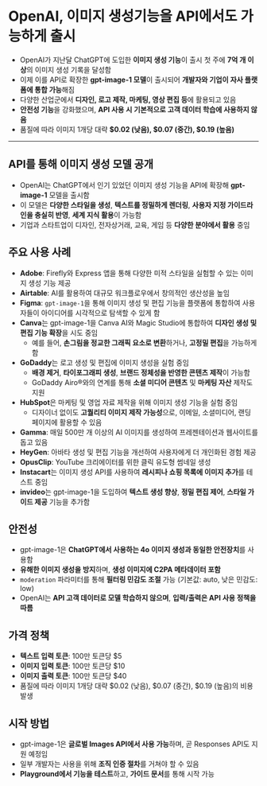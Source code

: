 # OpenAI, 이미지 생성기능을 API에서도 가능하게 출시


* OpenAI가 지난달 ChatGPT에 도입한 **이미지 생성 기능**이 출시 첫 주에 **7억 개 이상**의 이미지 생성 기록을 달성함
* 이제 이를 API로 확장한 **gpt-image-1 모델**이 출시되어 **개발자와 기업이 자사 플랫폼에 통합 가능**해짐
* 다양한 산업군에서 **디자인, 로고 제작, 마케팅, 영상 편집 등**에 활용되고 있음
* **안전성 기능**을 강화했으며, **API 사용 시 기본적으로 고객 데이터 학습에 사용하지 않음**
* 품질에 따라 이미지 1개당 대략 **$0.02 (낮음), $0.07 (중간), $0.19 (높음)**

---

API를 통해 이미지 생성 모델 공개
--------------------

* OpenAI는 ChatGPT에서 인기 있었던 이미지 생성 기능을 API에 확장해 **gpt-image-1** 모델을 출시함
* 이 모델은 **다양한 스타일을 생성**, **텍스트를 정밀하게 렌더링**, **사용자 지정 가이드라인을 충실히 반영**, **세계 지식 활용**이 가능함
* 기업과 스타트업이 디자인, 전자상거래, 교육, 게임 등 **다양한 분야에서 활용** 중임

주요 사용 사례
--------

* **Adobe**: Firefly와 Express 앱을 통해 다양한 미적 스타일을 실험할 수 있는 이미지 생성 기능 제공
* **Airtable**: AI를 활용하여 대규모 워크플로우에서 창의적인 생산성을 높임
* **Figma**: `gpt-image-1`을 통해 이미지 생성 및 편집 기능을 플랫폼에 통합하여 사용자들이 아이디어를 시각적으로 탐색할 수 있게 함
* **Canva**는 gpt-image-1을 Canva AI와 Magic Studio에 통합하여 **디자인 생성 및 편집 기능 확장**을 시도 중임
  + 예를 들어, **손그림을 정교한 그래픽 요소로 변환**하거나, **고정밀 편집**을 가능하게 함
* **GoDaddy**는 로고 생성 및 편집에 이미지 생성을 실험 중임
  + **배경 제거**, **타이포그래피 생성**, **브랜드 정체성을 반영한 콘텐츠 제작**이 가능함
  + GoDaddy Airo®와의 연계를 통해 **소셜 미디어 콘텐츠** 및 **마케팅 자산** 제작도 지원
* **HubSpot**은 마케팅 및 영업 자료 제작을 위해 이미지 생성 기능을 실험 중임
  + 디자이너 없이도 **고퀄리티 이미지 제작 가능성**으로, 이메일, 소셜미디어, 랜딩 페이지에 활용할 수 있음
* **Gamma**: 매일 500만 개 이상의 AI 이미지를 생성하여 프레젠테이션과 웹사이트를 돕고 있음
* **HeyGen**: 아바타 생성 및 편집 기능을 개선하여 사용자에게 더 개인화된 경험 제공
* **OpusClip**: YouTube 크리에이터를 위한 클릭 유도형 썸네일 생성
* **Instacart**는 이미지 생성 API를 사용하여 **레시피나 쇼핑 목록에 이미지 추가**를 테스트 중임
* **invideo**는 gpt-image-1을 도입하여 **텍스트 생성 향상**, **정밀 편집 제어**, **스타일 가이드 제공** 기능을 추가함

안전성
---

* gpt-image-1은 **ChatGPT에서 사용하는 4o 이미지 생성과 동일한 안전장치**를 사용함
* **유해한 이미지 생성을 방지**하며, **생성 이미지에 C2PA 메타데이터 포함**
* `moderation` 파라미터를 통해 **필터링 민감도 조절** 가능 (기본값: auto, 낮은 민감도: low)
* OpenAI는 **API 고객 데이터로 모델 학습하지 않으며**, **입력/출력은 API 사용 정책을 따름**

가격 정책
-----

* **텍스트 입력 토큰**: 100만 토큰당 $5
* **이미지 입력 토큰**: 100만 토큰당 $10
* **이미지 출력 토큰**: 100만 토큰당 $40
* 품질에 따라 이미지 1개당 대략 $0.02 (낮음), $0.07 (중간), $0.19 (높음)의 비용 발생

시작 방법
-----

* gpt-image-1은 **글로벌 Images API에서 사용 가능**하며, 곧 Responses API도 지원 예정임
* 일부 개발자는 사용을 위해 **조직 인증 절차**를 거쳐야 할 수 있음
* **Playground에서 기능을 테스트**하고, **가이드 문서**를 통해 시작 가능
